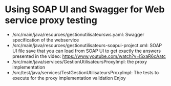 # Using SOAP UI and Swagger for Web service proxy testing

+ /src/main/java/resources/gestionutilisateursws.yaml: Swagger specification of the webservice
+ /src/main/java/resources/gestionutilisateurs-soapui-project.xml: SOAP UI file save that you can load from SOAP UI to get exactly the answers 
presented in the video: https://www.youtube.com/watch?v=lSxaR6cAatc
+ /src/main/java/services/GestionUtilisateursProxyImpl: the proxy implementation
+ /src/test/java/services/TestGestionUtilisateursProxyImpl: The tests to execute for the proxy implementation validation
Enjoy
